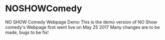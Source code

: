 # NOSHOWComedy
NO SHOW Comedy Webpage Demo
This is the demo version of NO Show comedy's Webpage first went live on May 25 2017
Many changes are to be made, bugs to be fix! 
